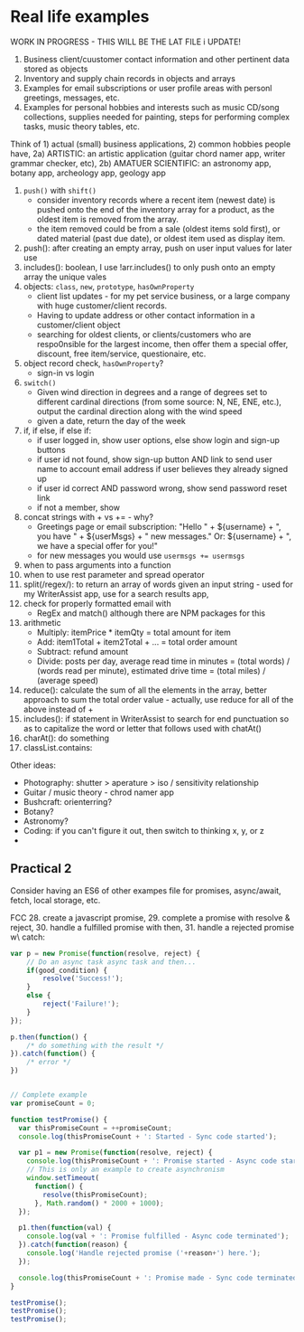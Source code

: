# Real life examples

WORK IN PROGRESS - THIS WILL BE THE LAT FILE i UPDATE!

1. Business client/cuustomer contact information and other pertinent data stored as objects
1. Inventory and supply chain records in objects and arrays
1. Examples for email subscriptions or user profile areas with personl greetings, messages, etc.
1. Examples for personal hobbies and interests such as music CD/song collections, supplies needed for painting, steps for performing complex tasks, music theory tables, etc.

Think of 1) actual (small) business applications, 2) common hobbies people have, 2a) ARTISTIC: an artistic application (guitar chord namer app, writer grammar checker, etc), 2b) AMATUER SCIENTIFIC: an astronomy app, botany app, archeology app, geology app

1. `push()` with `shift()`
   - consider inventory records where a recent item (newest date) is pushed onto the end of the inventory array for a product, as the oldest item is removed from the array. 
   - the item removed could be from a sale (oldest items sold first), or dated material (past due date), or oldest item used as display item.
1. push(): after creating an empty array, push on user input values for later use
1. includes(): boolean, I use !arr.includes() to only push onto an empty array the unique vales
1. objects: `class`, `new`, `prototype`, `hasOwnProperty`
   - client list updates - for my pet service business, or a large company with huge customer/client records. 
   - Having to update address or other contact information in a customer/client object 
   - searching for oldest clients, or clients/customers who are respo0nsible for the largest income, then offer them a special offer, discount, free item/service, questionaire, etc.
1. object record check, `hasOwnProperty`?
   - sign-in vs login
1. `switch()`
   - Given wind direction in degrees and a range of degrees set to different cardinal directions (from some source: N, NE, ENE, etc.), output the cardinal direction along with the wind speed
   - given a date, return the day of the week
1. if, if else, if else if:
   - if user logged in, show user options, else show login and sign-up buttons
   - if user id not found, show sign-up button AND link to send user name to account email address if user believes they already signed up
   - if user id correct AND password wrong, show send password reset link
   - if not a member, show
1. concat strings with + vs += - why? 
   - Greetings page or email subscription: "Hello " + ${username} + ", you have " + ${userMsgs} + " new messages." Or: ${username} + ", we have a special offer for you!"
   - for new messages you would use `usermsgs += usermsgs`
1. when to pass arguments into a function
1. when to use rest parameter and spread operator
1. split(/regex/): to return an array of words given an input string - used for my WriterAssist app, use for a search results app, 
1. check for properly formatted email with 
   - RegEx and match() although there are NPM packages for this
1. arithmetic
   - Multiply: itemPrice * itemQty = total amount for item 
   - Add: item1Total + item2Total + ... = total order amount
   - Subtract: refund amount 
   - Divide: posts per day, average read time in minutes = (total words) / (words read per minute), estimated drive time = (total miles) / (average speed) 
1. reduce(): calculate the sum of all the elements in the array, better approach to sum the total order value - actually, use reduce for all of the above instead of +
1. includes(): if statement in WriterAssist to search for end punctuation so as to capitalize the word or letter that follows used with chatAt()
1. charAt(): do something
1. classList.contains:

Other ideas:
- Photography: shutter > aperature > iso / sensitivity relationship
- Guitar / music theory - chrod namer app
- Bushcraft: orienterring?
- Botany? 
- Astronomy? 
- Coding: if you can't figure it out, then switch to thinking x, y, or z
- 

## Practical 2

Consider having an ES6 of other exampes file for promises, async/await, fetch, local storage, etc.

FCC 28. create a javascript promise, 29. complete a promise with resolve & reject, 30. handle a fulfilled promise with then, 31. handle a rejected promise w\ catch:

```js 
var p = new Promise(function(resolve, reject) {
	// Do an async task async task and then...
	if(good_condition) {
		resolve('Success!');
	}
	else {
		reject('Failure!');
	}
});

p.then(function() { 
	/* do something with the result */
}).catch(function() {
	/* error */
})


// Complete example
var promiseCount = 0;

function testPromise() {
  var thisPromiseCount = ++promiseCount;
  console.log(thisPromiseCount + ': Started - Sync code started');

  var p1 = new Promise(function(resolve, reject) {
    console.log(thisPromiseCount + ': Promise started - Async code started');
    // This is only an example to create asynchronism
    window.setTimeout(
      function() {
        resolve(thisPromiseCount);
      }, Math.random() * 2000 + 1000);
  });

  p1.then(function(val) {
    console.log(val + ': Promise fulfilled - Async code terminated');
  }).catch(function(reason) {
    console.log('Handle rejected promise ('+reason+') here.');
  });

  console.log(thisPromiseCount + ': Promise made - Sync code terminated');
}

testPromise();
testPromise();
testPromise();
```

